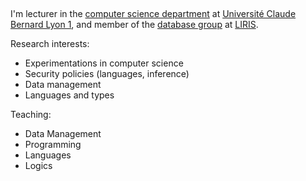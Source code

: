 ## 

I'm lecturer in the [computer science department](https://fst-informatique.univ-lyon1.fr/) at [Université Claude Bernard Lyon 1](https://www.univ-lyon1.fr/), and member of the [database group](https://liris.cnrs.fr/en/team/bd) at [LIRIS](https://liris.cnrs.fr/).

Research interests:

- Experimentations in computer science
- Security policies (languages, inference)
- Data management
- Languages and types

Teaching:

- Data Management
- Programming
- Languages
- Logics

